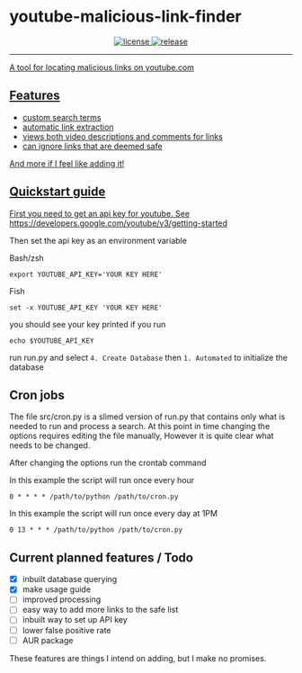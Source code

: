 # youtube-malicious-link-finder

<p align="center">
    <a href="https://github.com/williamwith4ms/youtube-malicious-link-finder/blob/main/LICENSE" target="_blank"> 
        <img alt="license" src="https://img.shields.io/github/license/williamwith4ms/youtube-malicious-link-finder" />
    </a>
    <a href="https://github.com/williamwith4ms/youtube-malicious-link-finder/releases" target="_blank">
        <img alt="release" src="https://img.shields.io/github/v/release/williamwith4ms/youtube-malicious-link-finder?include_prereleases">
</p>

*** 
A tool for locating malicious links on youtube.com

## Features

- custom search terms
- automatic link extraction
- views both video descriptions and comments for links
- can ignore links that are deemed safe 

And more if I feel like adding it!

## Quickstart guide 

First you need to get an api key for youtube. See https://developers.google.com/youtube/v3/getting-started

Then set the api key as an environment variable

Bash/zsh
```
export YOUTUBE_API_KEY='YOUR KEY HERE'
```
Fish
```
set -x YOUTUBE_API_KEY 'YOUR KEY HERE'
```

you should see your key printed if you run
```
echo $YOUTUBE_API_KEY
```

run run.py and select `4. Create Database` then `1. Automated` to initialize the database

## Cron jobs

The file src/cron.py is a slimed version of run.py that contains only what is needed to run and process a search. At this point in time changing the options requires editing the file manually, However it is quite clear what needs to be changed.

After changing the options run the crontab command

In this example the script will run once every hour 
```
0 * * * * /path/to/python /path/to/cron.py
```

In this example the script will run once every day at 1PM 
```
0 13 * * * /path/to/python /path/to/cron.py
```


## Current planned features / Todo

- [x] inbuilt database querying
- [x] make usage guide
- [ ] improved processing
- [ ] easy way to add more links to the safe list
- [ ] inbuilt way to set up API key 
- [ ] lower false positive rate
- [ ] AUR package

These features are things I intend on adding, but I make no promises.